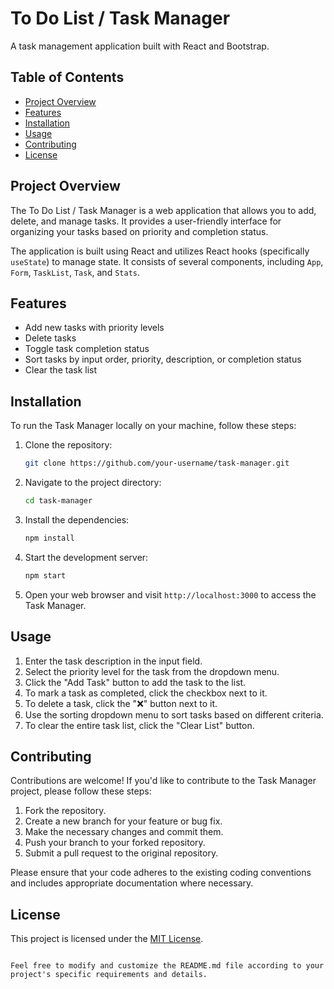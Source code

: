 # To Do List / Task Manager

A task management application built with React and Bootstrap.

## Table of Contents

- [Project Overview](#project-overview)
- [Features](#features)
- [Installation](#installation)
- [Usage](#usage)
- [Contributing](#contributing)
- [License](#license)

## Project Overview

The To Do List / Task Manager is a web application that allows you to add, delete, and manage tasks. It provides a user-friendly interface for organizing your tasks based on priority and completion status.

The application is built using React and utilizes React hooks (specifically `useState`) to manage state. It consists of several components, including `App`, `Form`, `TaskList`, `Task`, and `Stats`.

## Features

- Add new tasks with priority levels
- Delete tasks
- Toggle task completion status
- Sort tasks by input order, priority, description, or completion status
- Clear the task list

## Installation

To run the Task Manager locally on your machine, follow these steps:

1. Clone the repository:

   ```bash
   git clone https://github.com/your-username/task-manager.git
   ```

2. Navigate to the project directory:

   ```bash
   cd task-manager
   ```

3. Install the dependencies:

   ```bash
   npm install
   ```

4. Start the development server:

   ```bash
   npm start
   ```

5. Open your web browser and visit `http://localhost:3000` to access the Task Manager.

## Usage

1. Enter the task description in the input field.
2. Select the priority level for the task from the dropdown menu.
3. Click the "Add Task" button to add the task to the list.
4. To mark a task as completed, click the checkbox next to it.
5. To delete a task, click the "❌" button next to it.
6. Use the sorting dropdown menu to sort tasks based on different criteria.
7. To clear the entire task list, click the "Clear List" button.

## Contributing

Contributions are welcome! If you'd like to contribute to the Task Manager project, please follow these steps:

1. Fork the repository.
2. Create a new branch for your feature or bug fix.
3. Make the necessary changes and commit them.
4. Push your branch to your forked repository.
5. Submit a pull request to the original repository.

Please ensure that your code adheres to the existing coding conventions and includes appropriate documentation where necessary.

## License

This project is licensed under the [MIT License](LICENSE).
```

Feel free to modify and customize the README.md file according to your project's specific requirements and details.